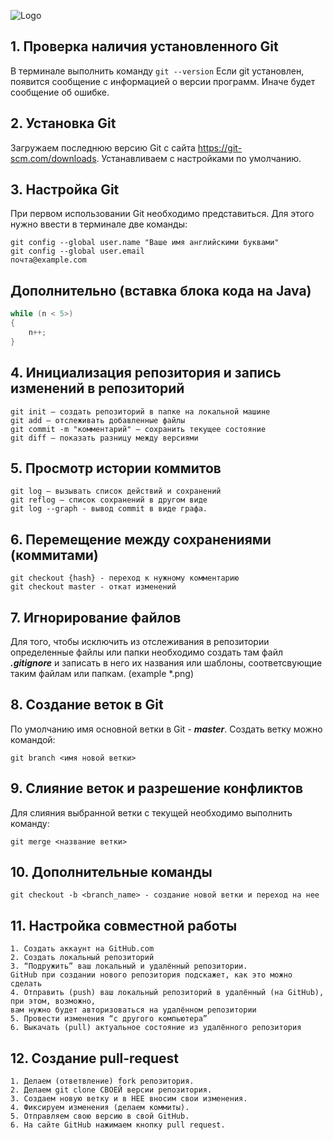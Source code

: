 ![Logo](Git-Logo.png)
## 1. Проверка наличия установленного Git
В терминале выполнить команду `git --version`
Если git установлен, появится сообщение с информацией о версии программ. Иначе будет сообщение об ошибке.

## 2. Установка Git
Загружаем последнюю версию Git c сайта https://git-scm.com/downloads. Устанавливаем с настройками по умолчанию.

## 3. Настройка Git
При первом использовании Git необходимо представиться. Для этого нужно ввести в терминале две команды:

```
git config --global user.name "Ваше имя английскими буквами"
git config --global user.email
почта@example.com
```

## Дополнительно (вставка блока кода на Java)
```Java
while (n < 5>)
{
    n++;
}
```

## 4. Инициализация репозитория и запись изменений в репозиторий

```
git init — создать репозиторий в папке на локальной машине
git add — отслеживать добавленные файлы
git commit -m "комментарий" — сохранить текущее состояние
git diff — показать разницу между версиями
```

## 5. Просмотр истории коммитов

```
git log — вызывать список действий и сохранений
git reflog — список сохранений в другом виде
git log --graph - вывод commit в виде графа.
```

## 6. Перемещение между сохранениями (коммитами)

```
git checkout {hash} - переход к нужному комментарию
git checkout master - откат изменений
```

## 7. Игнорирование файлов
Для того, чтобы исключить из отслеживания в репозитории определенные файлы или папки необходимо создать там файл ***.gitignore*** и записать в него их названия или шаблоны, соответсвующие таким файлам или папкам. (example *.png)

## 8. Создание веток в Git
По умолчанию имя основной ветки в Git - ***master***.
Создать ветку можно командой:
```
git branch <имя новой ветки>
```

## 9. Слияние веток и разрешение конфликтов
Для слияния выбранной ветки с текущей необходимо выполнить команду:
```
git merge <название ветки>
```
## 10. Дополнительные команды
```
git checkout -b <branch_name> - создание новой ветки и переход на нее
```
## 11. Настройка совместной работы

    1. Создать аккаунт на GitHub.com
    2. Создать локальный репозиторий
    3. “Подружить” ваш локальный и удалённый репозитории.
    GitHub при создании нового репозитория подскажет, как это можно сделать
    4. Отправить (push) ваш локальный репозиторий в удалённый (на GitHub), при этом, возможно,
    вам нужно будет авторизоваться на удалённом репозитории
    5. Провести изменения “с другого компьютера”
    6. Выкачать (pull) актуальное состояние из удалённого репозитория


## 12. Создание pull-request

    1. Делаем (ответвление) fork репозитория.
    2. Делаем git clone СВОЕЙ версии репозитория.
    3. Создаем новую ветку и в НЕЕ вносим свои изменения.
    4. Фиксируем изменения (делаем коммиты).
    5. Отправляем свою версию в свой GitHub.
    6. На сайте GitHub нажимаем кнопку pull request.